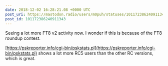 ```yaml
---
date: 2018-12-02 16:28:21.08 +0000 UTC
post_uri: https://mastodon.radio/users/m0puh/statuses/101172386240911343
post_id: 101172386240911343
---
```

Seeing a lot more FT8 v2 activity now. I wonder if this is because of the FT8 roundup contest.

[https://pskreporter.info/cgi-bin/pskstats.pl](https://pskreporter.info/cgi-bin/pskstats.pl) shows a lot more RC5 users than the other RC versions, which is great.


